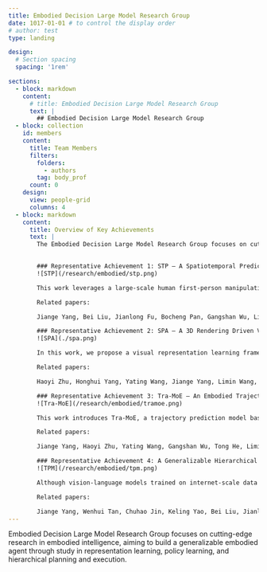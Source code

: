 ```yaml
---
title: Embodied Decision Large Model Research Group
date: 1017-01-01 # to control the display order
# author: test
type: landing

design:
  # Section spacing
  spacing: '1rem'

sections:
  - block: markdown
    content:
      # title: Embodied Decision Large Model Research Group
      text: |
        ## Embodied Decision Large Model Research Group
  - block: collection
    id: members
    content:
      title: Team Members
      filters:
        folders:
          - authors
        tag: body_prof
      count: 0
    design:
      view: people-grid
      columns: 4
  - block: markdown
    content:
      title: Overview of Key Achievements
      text: |
        The Embodied Decision Large Model Research Group focuses on cutting-edge research in embodied intelligence. Our research aims to build a generalizable embodied agent with investigations in embodied representation learning, policy learning, and hierarchical planning and execution. Below are some representative achievements:

        
        ### Representative Achievement 1: STP – A Spatiotemporal Predictive Visual Representation Pre-training Model for Robotic Motor Control
        ![STP](/research/embodied/stp.png)

        This work leverages a large-scale human first-person manipulation video dataset and employs decoupled spatial and temporal predictions as self-supervised proxy tasks to propose the image representation model STP dedicated for robotic motion control. The pre-trained STP model can be directly transferred to various robotic control tasks without fine-tuning and has outperformed existing baselines in over 50 tasks across real and seven simulated environments. These tasks include operations of single robotic arms, dual robotic arms, three-fingered dexterous hands, five-fingered dexterous hands, as well as humanoid robots.

        Related papers:

        Jiange Yang, Bei Liu, Jianlong Fu, Bocheng Pan, Gangshan Wu, Limin Wang, <a href="https://arxiv.org/abs/2403.05304" target="_blank">Spatiotemporal Predictive Pre-training for Robotic Motor Control</a>.

        ### Representative Achievement 2: SPA – A 3D Rendering Driven Visual Representation Pre-training Model for Embodied Intelligence
        ![SPA](./spa.png)

        In this work, we propose a visual representation learning framework, SPA, which enhances 3D spatial awareness to improve representation learning in embodied intelligence tasks. SPA constructs a large-scale multi-view dataset with camera poses, depth maps, and semantic feature annotations by synthesizing indoor scenes and real-world robot interaction scenarios. It then builds 3D volumetric features from multi-view images and camera poses, and uses masking techniques along with differentiable neural rendering to generate RGB images, depth maps, and semantic maps. Additionally, Eikonal regularization and SDF supervision further improve 3D geometric consistency. Trained for 6000 GPU hours, SPA achieves superior average performance over other baseline methods across more than 200 tasks in both real environments and eight simulated settings, ranking first in up to 30.3% of the tasks.

        Related papers:

        Haoyi Zhu, Honghui Yang, Yating Wang, Jiange Yang, Limin Wang, Tong He, <a href="https://arxiv.org/abs/2410.08208" target="_blank">SPA: 3D Spatial-Awareness Enables Effective Embodied Representation</a>, in ICLR 2025.

        ### Representative Achievement 3: Tra-MoE – An Embodied Trajectory Prediction and Decision Model Driven by Multi-domain Data Learning
        ![Tra-MoE](/research/embodied/tramoe.png)

        This work introduces Tra-MoE, a trajectory prediction model based on a sparsely gated mixture-of-experts architecture. By balancing parameter collaboration and specialization, Tra-MoE learns a more generalizable trajectory prediction model from large-scale, multi-domain, unlabeled video data, surpassing dense baselines of equivalent parameter scale. It effectively integrates simulation videos rendered by diverse physics engines with real-world manipulation videos involving humans, single robotic arms, and dual robotic arms. Furthermore, the work proposes an adaptive policy-conditioning method that leverages predicted trajectories to guide robotic policies, significantly enhancing downstream performance.

        Related papers:

        Jiange Yang, Haoyi Zhu, Yating Wang, Gangshan Wu, Tong He, Limin Wang, <a href="https://arxiv.org/abs/2411.14519" target="_blank">Learning Trajectory Prediction Model from Multiple Domains for Adaptive Policy Conditioning</a>, in CVPR 2025.

        ### Representative Achievement 4: A Generalizable Hierarchical Planning and Execution Framework and System
        ![TPM](/research/embodied/tpm.png)

        Although vision-language models trained on internet-scale data achieve impressive generalization across various tasks, their inability to interact with the real world limits their physical understanding. Conversely, robotic policies trained via imitation learning capture skills from human demonstrations; however, high data collection costs and homogenization hinder robust generalization. This work integrates a masked modality from language reasoning into an end-to-end policy model to enable sample-efficient generalization in robotic manipulation. By fusing semantic, geometric, and temporal priors inherent in internet foundational models with the diversity captured through imitation learning, the proposed approach bridges perception, reasoning, planning, and decision-making. It has been cited by teams from Stanford (Fei-Fei Li) and UC Berkeley (Jitendra Malik), and its hierarchical scheme is also adopted by leading embodied intelligence companies like Figure AI and Physical Intelligence.

        Related papers:

        Jiange Yang, Wenhui Tan, Chuhao Jin, Keling Yao, Bei Liu, Jianlong Fu, Ruihua Song, Gangshan Wu, Limin Wang, <a href="https://arxiv.org/abs/2306.05716" target="_blank">Transferring Foundation Models for Generalizable Robotic Manipulation</a>, in WACV 2025 Oral.
---
```


Embodied Decision Large Model Research Group focuses on cutting-edge research in embodied intelligence, aiming to build a generalizable embodied agent through study in representation learning, policy learning, and hierarchical planning and execution.
